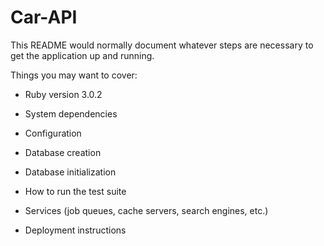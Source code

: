 # Car-API

This README would normally document whatever steps are necessary to get the
application up and running.

Things you may want to cover:

* Ruby version 3.0.2

* System dependencies

* Configuration

* Database creation

* Database initialization

* How to run the test suite

* Services (job queues, cache servers, search engines, etc.)

* Deployment instructions
